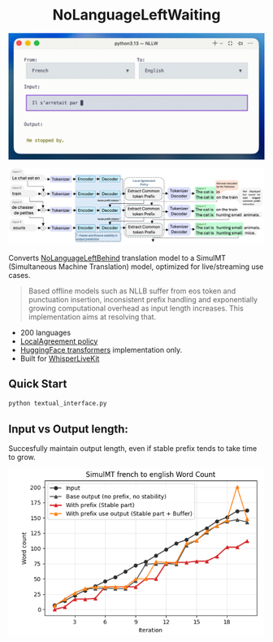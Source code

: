 <h1 align="center">NoLanguageLeftWaiting</h1>

<p align="center">
<img src="demo.gif"width="730">
</p>

<p align="center">
<img src="architecture_NLLW.png"width="730">
</p>

Converts [NoLanguageLeftBehind](https://arxiv.org/abs/2207.04672) translation model to a SimulMT (Simultaneous Machine Translation) model, optimized for live/streaming use cases.

> Based offline models such as NLLB suffer from eos token and punctuation insertion, inconsistent prefix handling and exponentially growing computational overhead as input length increases. This implementation aims at resolving that.

- 200 languages
- [LocalAgreement policy](https://www.isca-archive.org/interspeech_2020/liu20s_interspeech.pdf)
- [HuggingFace transformers](https://huggingface.co/docs/transformers/model_doc/auto#transformers.AutoModelForSeq2SeqLM) implementation only.
- Built for [WhisperLiveKit](https://github.com/QuentinFuxa/WhisperLiveKit)


## Quick Start

```bash
python textual_interface.py
```

## Input vs Output length:

Succesfully maintain output length, even if stable prefix tends to take time to grow.

<p align="center">
<img src="french_to_english.png"width="730">
</p>
